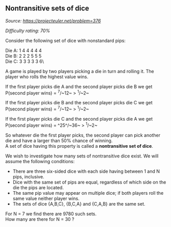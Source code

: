 Nontransitive sets of dice
--------------------------

*Source: https://projecteuler.net/problem=376*


*Difficulty rating: 70%*

Consider the following set of dice with nonstandard pips:

Die A: 1 4 4 4 4 4\
 Die B: 2 2 2 5 5 5\
 Die C: 3 3 3 3 3 6\

A game is played by two players picking a die in turn and rolling it.
The player who rolls the highest value wins.

If the first player picks die A and the second player picks die B we
get\
 P(second player wins) = <sup>7</sup>/~12~ \> <sup>1</sup>/~2~

If the first player picks die B and the second player picks die C we
get\
 P(second player wins) = <sup>7</sup>/~12~ \> <sup>1</sup>/~2~

If the first player picks die C and the second player picks die A we
get\
 P(second player wins) = ^25^/~36~ \> <sup>1</sup>/~2~

So whatever die the first player picks, the second player can pick
another die and have a larger than 50% chance of winning.\
 A set of dice having this property is called a **nontransitive set of
dice**.

We wish to investigate how many sets of nontransitive dice exist. We
will assume the following conditions:

-   There are three six-sided dice with each side having between 1 and N
    pips, inclusive.
-   Dice with the same set of pips are equal, regardless of which side
    on the die the pips are located.
-   The same pip value may appear on multiple dice; if both players roll
    the same value neither player wins.
-   The sets of dice {A,B,C}, {B,C,A} and {C,A,B} are the same set.

For N = 7 we find there are 9780 such sets.\
 How many are there for N = 30 ?
